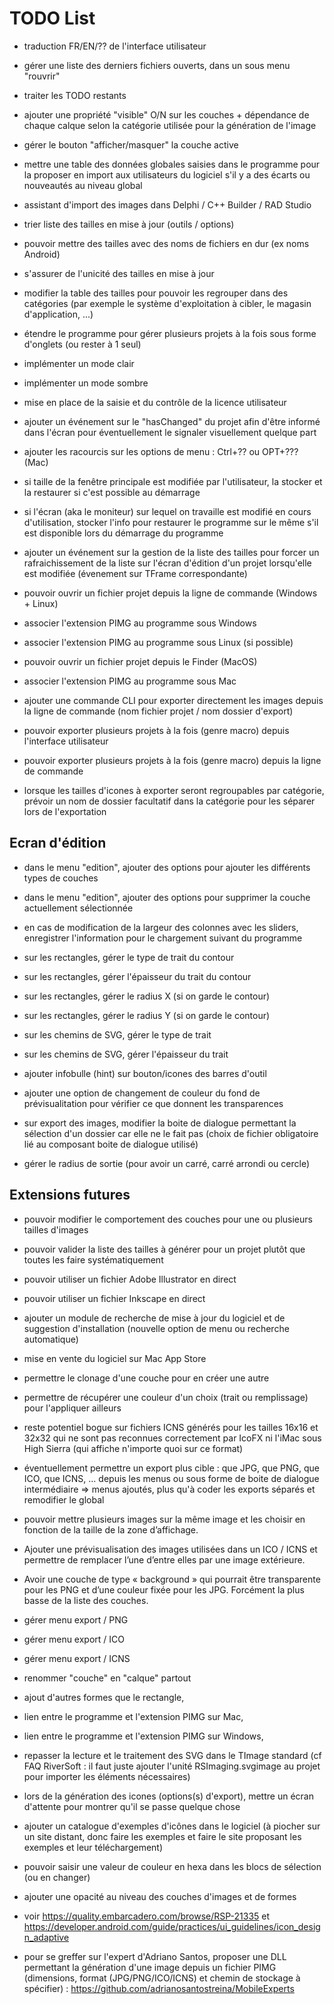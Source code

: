 # TODO List

* traduction FR/EN/?? de l'interface utilisateur

* gérer une liste des derniers fichiers ouverts, dans un sous menu "rouvrir"

* traiter les TODO restants

* ajouter une propriété "visible" O/N sur les couches + dépendance de chaque calque selon la catégorie utilisée pour la génération de l'image
* gérer le bouton "afficher/masquer" la couche active

* mettre une table des données globales saisies dans le programme pour la proposer en import aux utilisateurs du logiciel s'il y a des écarts ou nouveautés au niveau global

* assistant d'import des images dans Delphi / C++ Builder / RAD Studio

* trier liste des tailles en mise à jour (outils / options)
* pouvoir mettre des tailles avec des noms de fichiers en dur (ex noms Android)
* s'assurer de l'unicité des tailles en mise à jour


* modifier la table des tailles pour pouvoir les regrouper dans des catégories (par exemple le système d'exploitation à cibler, le magasin d'application, ...)


* étendre le programme pour gérer plusieurs projets à la fois sous forme d'onglets (ou rester à 1 seul)

* implémenter un mode clair
* implémenter un mode sombre
* mise en place de la saisie et du contrôle de la licence utilisateur

* ajouter un événement sur le "hasChanged" du projet afin d'être informé dans l'écran pour éventuellement le signaler visuellement quelque part 

* ajouter les racourcis sur les options de menu : Ctrl+?? ou OPT+??? (Mac)

* si taille de la fenêtre principale est modifiée par l'utilisateur, la stocker et la restaurer si c'est possible au démarrage
* si l'écran (aka le moniteur) sur lequel on travaille est modifié en cours d'utilisation, stocker l'info pour restaurer le programme sur le même s'il est disponible lors du démarrage du programme

* ajouter un événement sur la gestion de la liste des tailles pour forcer un rafraichissement de la liste sur l'écran d'édition d'un projet lorsqu'elle est modifiée (évenement sur TFrame correspondante)

* pouvoir ouvrir un fichier projet depuis la ligne de commande (Windows + Linux)
* associer l'extension PIMG au programme sous Windows
* associer l'extension PIMG au programme sous Linux (si possible)

* pouvoir ouvrir un fichier projet depuis le Finder (MacOS)
* associer l'extension PIMG au programme sous Mac
* ajouter une commande CLI pour exporter directement les images depuis la ligne de commande (nom fichier projet / nom dossier d'export)
* pouvoir exporter plusieurs projets à la fois (genre macro) depuis l'interface utilisateur 
* pouvoir exporter plusieurs projets à la fois (genre macro) depuis la ligne de commande


* lorsque les tailles d'icones à exporter seront regroupables par catégorie, prévoir un nom de dossier facultatif dans la catégorie pour les séparer lors de l'exportation



## Ecran d'édition
* dans le menu "edition", ajouter des options pour ajouter les différents types de couches
* dans le menu "edition", ajouter des options pour supprimer la couche actuellement sélectionnée
* en cas de modification de la largeur des colonnes avec les sliders, enregistrer l'information pour le chargement suivant du programme
* sur les rectangles, gérer le type de trait du contour
* sur les rectangles, gérer l'épaisseur du trait du contour
* sur les rectangles, gérer le radius X (si on garde le contour)
* sur les rectangles, gérer le radius Y (si on garde le contour)
* sur les chemins de SVG, gérer le type de trait
* sur les chemins de SVG, gérer l'épaisseur du trait

* ajouter infobulle (hint) sur bouton/icones des barres d'outil

* ajouter une option de changement de couleur du fond de prévisualitation pour vérifier ce que donnent les transparences

* sur export des images, modifier la boite de dialogue permettant la sélection d'un dossier car elle ne le fait pas (choix de fichier obligatoire lié au composant boite de dialogue utilisé)

* gérer le radius de sortie (pour avoir un carré, carré arrondi ou cercle)

## Extensions futures

* pouvoir modifier le comportement des couches pour une ou plusieurs tailles d'images
* pouvoir valider la liste des tailles à générer pour un projet plutôt que toutes les faire systématiquement
* pouvoir utiliser un fichier Adobe Illustrator en direct
* pouvoir utiliser un fichier Inkscape en direct

* ajouter un module de recherche de mise à jour du logiciel et de suggestion d'installation (nouvelle option de menu ou recherche automatique)

* mise en vente du logiciel sur Mac App Store

* permettre le clonage d'une couche pour en créer une autre

* permettre de récupérer une couleur d'un choix (trait ou remplissage) pour l'appliquer ailleurs


* reste potentiel bogue sur fichiers ICNS générés pour les tailles 16x16 et 32x32 qui ne sont pas reconnues correctement par IcoFX ni l'iMac sous High Sierra (qui affiche n'importe quoi sur ce format)

* éventuellement permettre un export plus cible : que JPG, que PNG, que ICO, que ICNS, ... depuis les menus ou sous forme de boite de dialogue intermédiaire => menus ajoutés, plus qu'à coder les exports séparés et remodifier le global


* pouvoir mettre plusieurs images sur la même image et les choisir en fonction de la taille de la zone d’affichage.

* Ajouter une prévisualisation des images utilisées dans un ICO / ICNS et permettre de remplacer l’une d’entre elles par une image extérieure.

* Avoir une couche de type « background » qui pourrait être transparente pour les PNG et d’une couleur fixée pour les JPG. Forcément la plus basse de la liste des couches.

* gérer menu export / PNG
* gérer menu export / ICO
* gérer menu export / ICNS

* renommer "couche" en "calque" partout 

* ajout d'autres formes que le rectangle,
* lien entre le programme et l'extension PIMG sur Mac,
* lien entre le programme et l'extension PIMG sur Windows,


* repasser la lecture et le traitement des SVG dans le TImage standard (cf FAQ RiverSoft : il faut juste ajouter l'unité RSImaging.svgimage au projet pour importer les éléments nécessaires)

* lors de la génération des icones (options(s) d'export), mettre un écran d'attente pour montrer qu'il se passe quelque chose

* ajouter un catalogue d'exemples d'icônes dans le logiciel (à piocher sur un site distant, donc faire les exemples et faire le site proposant les exemples et leur téléchargement)

* pouvoir saisir une valeur de couleur en hexa dans les blocs de sélection (ou en changer)


* ajouter une opacité au niveau des couches d'images et de formes


* voir https://quality.embarcadero.com/browse/RSP-21335 et https://developer.android.com/guide/practices/ui_guidelines/icon_design_adaptive

* pour se greffer sur l'expert d'Adriano Santos, proposer une DLL permettant la génération d'une image depuis un fichier PIMG (dimensions, format (JPG/PNG/ICO/ICNS) et chemin de stockage à spécifier) : https://github.com/adrianosantostreina/MobileExperts

